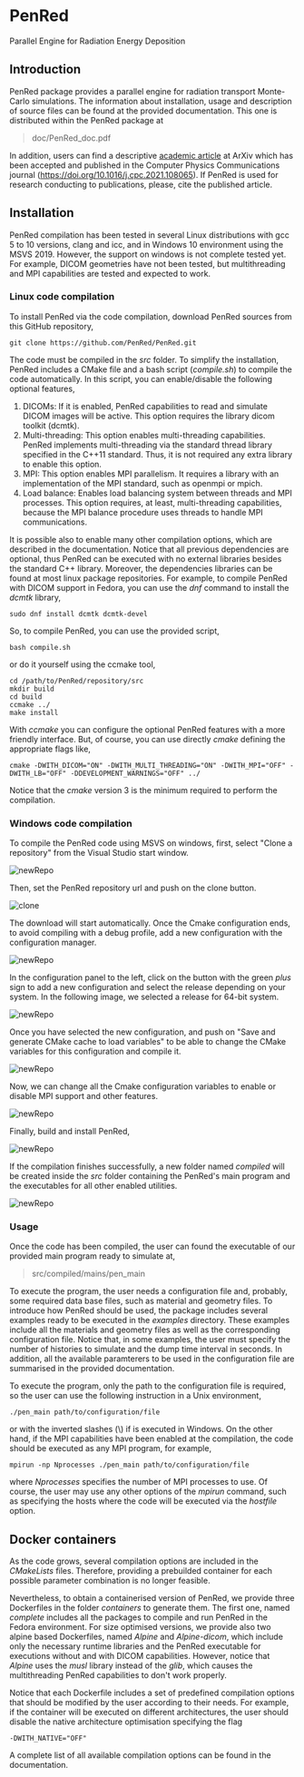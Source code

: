 # PenRed
Parallel Engine for Radiation Energy Deposition


## Introduction

PenRed package provides a parallel engine for radiation transport Monte-Carlo simulations. The information about installation, usage and description of source files can be found at the provided documentation. This one is distributed within the PenRed package at

> doc/PenRed_doc.pdf

In addition, users can find a descriptive [academic article](https://arxiv.org/abs/2003.00796) at ArXiv which has been accepted and published in the Computer Physics Communications journal (https://doi.org/10.1016/j.cpc.2021.108065). If PenRed is used for research conducting to publications, please, cite the published article.



## Installation

PenRed compilation has been tested in several Linux distributions with gcc 5 to 10 versions, clang and icc, and in Windows 10 environment using the MSVS 2019. However, the support on windows is not complete tested yet. For example, DICOM geometries have not been tested, but multithreading and MPI capabilities are tested and expected to work.

### Linux code compilation

To install PenRed via the code compilation, download PenRed sources from this GitHub repository,

```
git clone https://github.com/PenRed/PenRed.git
```

The code must be compiled in the *src* folder. To simplify the installation, PenRed includes a CMake file and a bash script (*compile.sh*) to compile the code automatically. In this script, you can enable/disable the following optional features,

1. DICOMs: If it is enabled, PenRed capabilities to read and simulate DICOM images will be active. This option requires the library dicom toolkit (dcmtk).
2. Multi-threading: This option enables multi-threading capabilities. PenRed implements multi-threading via the standard thread library specified in the C++11 standard. Thus, it is not required any extra library to enable this option.
3. MPI: This option enables MPI parallelism. It requires a library with an implementation of the MPI standard, such as openmpi or mpich.
4. Load balance: Enables load balancing system between threads and MPI processes. This option requires, at least, multi-threading capabilities, because the MPI balance procedure uses threads to handle MPI communications.

It is possible also to enable many other compilation options, which are described in the documentation. Notice that all previous dependencies are optional, thus PenRed can be executed with no external libraries besides the standard C++ library. Moreover, the dependencies libraries can be found at most linux package repositories. For example, to compile PenRed with DICOM support in Fedora, you can use the *dnf* command to install the *dcmtk* library,

```
sudo dnf install dcmtk dcmtk-devel
```

So, to compile PenRed, you can use the provided script,

```
bash compile.sh
```

or do it yourself using the ccmake tool,

```
cd /path/to/PenRed/repository/src
mkdir build
cd build
ccmake ../
make install
```

With *ccmake* you can configure the optional PenRed features with a more friendly interface. But, of course, you can use directly *cmake* defining the appropriate flags like,

```
cmake -DWITH_DICOM="ON" -DWITH_MULTI_THREADING="ON" -DWITH_MPI="OFF" -DWITH_LB="OFF" -DDEVELOPMENT_WARNINGS="OFF" ../
```

Notice that the *cmake* version 3 is the minimum required to perform the compilation.

### Windows code compilation

To compile the PenRed code using MSVS on windows, first, select "Clone a repository" from the Visual Studio start window.

![newRepo](./img/MSVS/NewCloneRepo.png)

Then, set the PenRed repository url and push on the clone button.

![clone](./img/MSVS/ClonePenRed.png)

The download will start automatically. Once the Cmake configuration ends, to avoid compiling with a debug profile, add a new configuration with the configuration manager.

![newRepo](./img/MSVS/manageConfigurations.png)

In the configuration panel to the left, click on the button with the green *plus* sign to add a new configuration and select the release depending on your system. In the following image, we selected a release for 64-bit system.

![newRepo](./img/MSVS/addConfiguration.png)

Once you have selected the new configuration, and push on "Save and generate CMake cache to load variables" to be able to change the CMake variables for this configuration and compile it.

![newRepo](./img/MSVS/selectConfiguration.png)

Now, we can change all the Cmake configuration variables to enable or disable MPI support and other features.

![newRepo](./img/MSVS/setCompileConfig.png)

Finally, build and install PenRed,

![newRepo](./img/MSVS/buildAndInstall.png)

If the compilation finishes successfully, a new folder named *compiled* will be created inside the *src* folder containing the PenRed's main program and the executables for all other enabled utilities.

![newRepo](./img/MSVS/compiled.png)

### Usage

Once the code has been compiled, the user can found the executable of our provided main program ready to simulate at,

> src/compiled/mains/pen_main

To execute the program, the user needs a configuration file and, probably, some required data base files, such as material and geometry files. To introduce how PenRed should be used, the package includes several examples ready to be executed in the *examples* directory. These examples include all the materials and geometry files as well as the corresponding configuration file. Notice that, in some examples, the user must specify the number of histories to simulate and the dump time interval in seconds. In addition, all the available paramterers to be used in the configuration file are summarised in the provided documentation.

To execute the program, only the path to the configuration file is required, so the user can use the following instruction in a Unix environment,

```
./pen_main path/to/configuration/file
```

or with the inverted slashes (\\) if is executed in Windows. On the other hand, if the MPI capabilities have been enabled at the compilation, the code should be executed as any MPI program, for example,

```
mpirun -np Nprocesses ./pen_main path/to/configuration/file
```

where *Nprocesses* specifies the number of MPI processes to use. Of course, the user may use any other options of the *mpirun* command, such as specifying the hosts where the code will be executed via the *hostfile* option.

## Docker containers

As the code grows, several compilation options are included in the *CMakeLists* files. Therefore, providing a prebuilded container for each possible parameter combination is no longer feasible.

Nevertheless, to obtain a containerised version of PenRed, we provide three Dockerfiles in the folder *containers* to generate them. The first one, named *complete* includes all the packages to compile and run PenRed in the Fedora environment. For size optimised versions, we provide also two alpine based Dockerfiles, named *Alpine* and *Alpine-dicom*, which include only the necessary runtime libraries and the PenRed executable for executions without and with DICOM capabilities. However, notice that *Alpine* uses the *musl* library instead of the *glib*, which causes the multithreading PenRed capabilities to don't work properly. 

Notice that each Dockerfile includes a set of predefined compilation options that should be modified by the user according to their needs. For example, if the container will be executed on different architectures, the user should disable the native architecture optimisation specifying the flag

```
-DWITH_NATIVE="OFF"
```

A complete list of all available compilation options can be found in the documentation.
